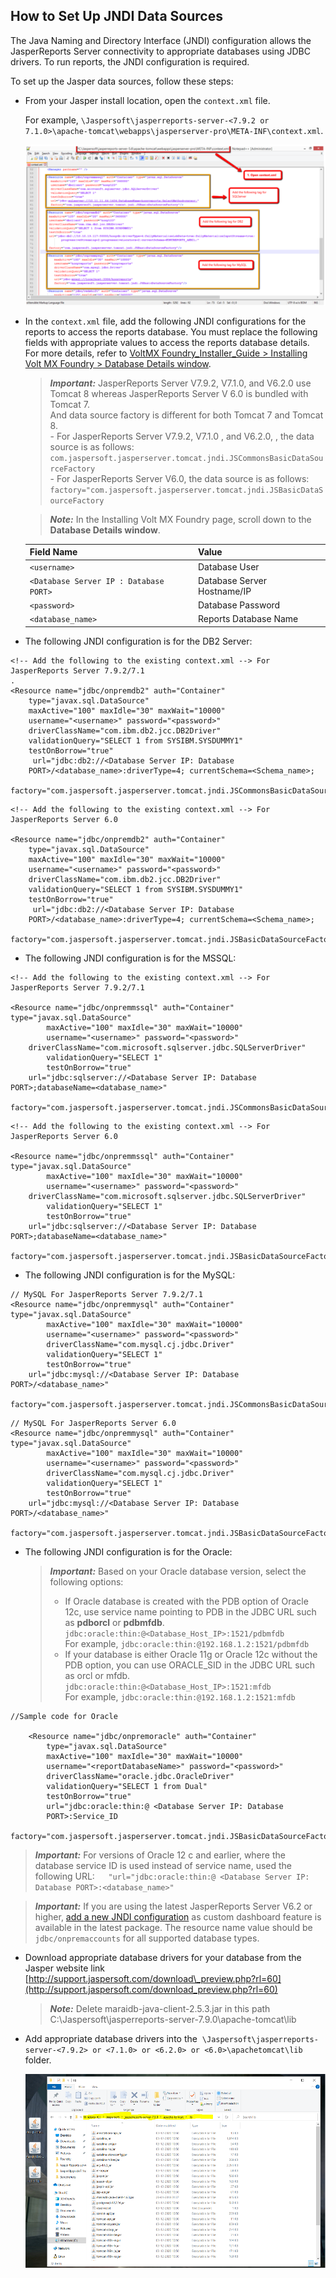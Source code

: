                           


How to Set Up JNDI Data Sources
-------------------------------

The Java Naming and Directory Interface (JNDI) configuration allows the JasperReports Server connectivity to appropriate databases using JDBC drivers. To run reports, the JNDI configuration is required.

To set up the Jasper data sources, follow these steps:

*  From your Jasper install location, open the `context.xml` file.
    
    For example, `\Jaspersoft\jasperreports-server-<7.9.2 or 7.1.0>\apache-tomcat\webapps\jasperserver-pro\META-INF\context.xml`.
    
    ![](Resources/Images/JNDI1.png)
    
*  In the `context.xml` file, add the following JNDI configurations for the reports to access the reports database. You must replace the following fields with appropriate values to access the reports database details. For more details, refer to [VoltMX Foundry\_Installer\_Guide > Installing Volt MX Foundry > Database Details window](../../../Foundry/voltmx_foundry_windows_install_guide/Content/Installing_VoltMX_Foundry_on_Windows.md).
    
    > **_Important:_** JasperReports Server V7.9.2, V7.1.0, and V6.2.0 use Tomcat 8 whereas JasperReports Server V 6.0 is bundled with Tomcat 7.  
    > And data source factory is different for both Tomcat 7 and Tomcat 8.  
    > \- For JasperReports Server V7.9.2, V7.1.0 , and V6.2.0, , the data source is as follows:  
    `com.jaspersoft.jasperserver.tomcat.jndi.JSCommonsBasicDataSourceFactory`  
    > \- For JasperReports Server V6.0, the data source is as follows:  
    `factory="com.jaspersoft.jasperserver.tomcat.jndi.JSBasicDataSourceFactory`
    
    > **_Note:_** In the Installing Volt MX Foundry page, scroll down to the **Database Details window**.
    
    | Field Name | Value |
    | --- | --- |
    | `<username>` | Database User |
    | `<Database Server IP : Database PORT>` | Database Server Hostname/IP |
    | `<password>` | Database Password |
    | `<database_name>` | Reports Database Name |
    

*   The following JNDI configuration is for the DB2 Server:
```
<!-- Add the following to the existing context.xml --> For JasperReports Server 7.9.2/7.1
.
<Resource name="jdbc/onpremdb2" auth="Container"
	type="javax.sql.DataSource"
	maxActive="100" maxIdle="30" maxWait="10000"
	username="<username>" password="<password>"
	driverClassName="com.ibm.db2.jcc.DB2Driver"
	validationQuery="SELECT 1 from SYSIBM.SYSDUMMY1"
	testOnBorrow="true"                   
	 url="jdbc:db2://<Database Server IP: Database
	PORT>/<database_name>:driverType=4; currentSchema=<Schema_name>;
	factory="com.jaspersoft.jasperserver.tomcat.jndi.JSCommonsBasicDataSourceFactory"/>
```  

```
<!-- Add the following to the existing context.xml --> For JasperReports Server 6.0

<Resource name="jdbc/onpremdb2" auth="Container"
	type="javax.sql.DataSource"
	maxActive="100" maxIdle="30" maxWait="10000"
	username="<username>" password="<password>"
	driverClassName="com.ibm.db2.jcc.DB2Driver"
	validationQuery="SELECT 1 from SYSIBM.SYSDUMMY1"
	testOnBorrow="true"                   
	 url="jdbc:db2://<Database Server IP: Database
	PORT>/<database_name>:driverType=4; currentSchema=<Schema_name>;
	factory="com.jaspersoft.jasperserver.tomcat.jndi.JSBasicDataSourceFactory"/>
```


*   The following JNDI configuration is for the MSSQL:
    
```
<!-- Add the following to the existing context.xml --> For JasperReports Server 7.9.2/7.1

<Resource name="jdbc/onpremmssql" auth="Container" type="javax.sql.DataSource"
        maxActive="100" maxIdle="30" maxWait="10000"
        username="<username>" password="<password>"
	driverClassName="com.microsoft.sqlserver.jdbc.SQLServerDriver"
        validationQuery="SELECT 1"
        testOnBorrow="true"
	url="jdbc:sqlserver://<Database Server IP: Database PORT>;databaseName=<database_name>"
        factory="com.jaspersoft.jasperserver.tomcat.jndi.JSCommonsBasicDataSourceFactory"/>
```

```
<!-- Add the following to the existing context.xml --> For JasperReports Server 6.0

<Resource name="jdbc/onpremmssql" auth="Container" type="javax.sql.DataSource"
        maxActive="100" maxIdle="30" maxWait="10000"
        username="<username>" password="<password>"
	driverClassName="com.microsoft.sqlserver.jdbc.SQLServerDriver"
        validationQuery="SELECT 1"
        testOnBorrow="true"
	url="jdbc:sqlserver://<Database Server IP: Database PORT>;databaseName=<database_name>"
        factory="com.jaspersoft.jasperserver.tomcat.jndi.JSBasicDataSourceFactory"/>
```


*   The following JNDI configuration is for the MySQL:
```
// MySQL For JasperReports Server 7.9.2/7.1
<Resource name="jdbc/onpremmysql" auth="Container" type="javax.sql.DataSource"
        maxActive="100" maxIdle="30" maxWait="10000"
        username="<username>" password="<password>"
        driverClassName="com.mysql.cj.jdbc.Driver"
        validationQuery="SELECT 1"
        testOnBorrow="true"
	url="jdbc:mysql://<Database Server IP: Database PORT>/<database_name>"
        factory="com.jaspersoft.jasperserver.tomcat.jndi.JSCommonsBasicDataSourceFactory"/>
```

```
// MySQL For JasperReports Server 6.0
<Resource name="jdbc/onpremmysql" auth="Container" type="javax.sql.DataSource"
        maxActive="100" maxIdle="30" maxWait="10000"
        username="<username>" password="<password>"
        driverClassName="com.mysql.cj.jdbc.Driver"
        validationQuery="SELECT 1"
        testOnBorrow="true"
	url="jdbc:mysql://<Database Server IP: Database PORT>/<database_name>"
        factory="com.jaspersoft.jasperserver.tomcat.jndi.JSBasicDataSourceFactory"/>
```  


*   The following JNDI configuration is for the Oracle:  
    
    > **_Important:_** 
    > Based on your Oracle database version, select the following options:  
    >   * If Oracle database is created with the PDB option of Oracle 12c, use service name pointing to PDB in the JDBC URL such as **pdborcl** or **pdbmfdb**.  
    >  `jdbc:oracle:thin:@<Database_Host_IP>:1521/pdbmfdb` <br>
    >   For example, `jdbc:oracle:thin:@192.168.1.2:1521/pdbmfdb` <br> 
    >  * If your database is either Oracle 11g or Oracle 12c without the PDB option, you can use ORACLE\_SID in the JDBC URL such as orcl or mfdb.    
    >  `jdbc:oracle:thin:@<Database_Host_IP>:1521:mfdb`<br> 
    >  For example, `jdbc:oracle:thin:@192.168.1.2:1521:mfdb`
        
    
```
//Sample code for Oracle

    <Resource name="jdbc/onpremoracle" auth="Container"
        type="javax.sql.DataSource"
        maxActive="100" maxIdle="30" maxWait="10000"
        username="<reportDatabaseName>" password="<password>"
        driverClassName="oracle.jdbc.OracleDriver"
        validationQuery="SELECT 1 from Dual"
        testOnBorrow="true"
        url="jdbc:oracle:thin:@ <Database Server IP: Database
        PORT>:Service_ID  
           factory="com.jaspersoft.jasperserver.tomcat.jndi.JSBasicDataSourceFactory"/>
```
    
   > **_Important:_**  For versions of Oracle 12 c and earlier, where the database service ID is used instead of service name, used the following URL:`  
    "url="jdbc:oracle:thin:@ <Database Server IP: Database PORT>:<database_name>"` 
    
   > **_Important:_** If you are using the latest JasperReports Server V6.2 or higher, [add a new JNDI configuration](#Step2) as custom dashboard feature is available in the latest package. The resource name value should be `jdbc/onpremaccounts` for all supported database types.  

    

*  Download appropriate database drivers for your database from the Jasper website link [http://support.jaspersoft.com/download\_preview.php?rl=60](http://support.jaspersoft.com/download_preview.php?rl=60)  
   > **_Note:_** Delete maraidb-java-client-2.5.3.jar in this path C:\Jaspersoft\jasperreports-server-7.9.0\apache-tomcat\lib   


*  Add appropriate database drivers into the  `\Jaspersoft\jasperreports-server-<7.9.2> or <7.1.0> or <6.2.0> or <6.0>\apachetomcat\lib` folder.
    
    ![](Resources/Images/JNDI2.png)
